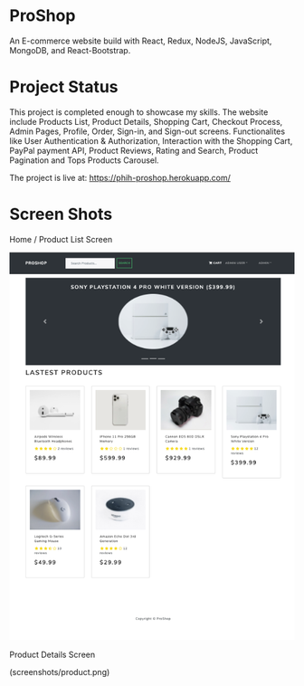 # ProShop

An E-commerce website build with React, Redux, NodeJS, JavaScript, MongoDB, and React-Bootstrap.

# Project Status

This project is completed enough to showcase my skills. The website include Products List, Product Details, Shopping Cart, Checkout Process, Admin Pages, Profile, Order, Sign-in, and Sign-out screens. Functionalites like User Authentication & Authorization, Interaction with the Shopping Cart, PayPal payment API, Product Reviews, Rating and Search, Product Pagination and Tops Products Carousel.

The project is live at: https://phih-proshop.herokuapp.com/

# Screen Shots

Home / Product List Screen

![home](screenshots/home.png)

Product Details Screen

(screenshots/product.png)
